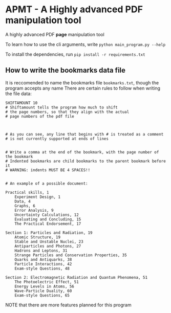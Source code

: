 # APMT - A Highly advanced PDF manipulation tool

A highly advanced PDF **page** manipulation tool

To learn how to use the cli arguments, write `python main_program.py --help`

To install the dependencies, run `pip install -r requirements.txt`

## How to write the bookmarks data file

It is reccomended to name the bookmarks file `bookmarks.txt`, though the program accepts any name
There are certain rules to follow when writing the file data:

```
SHIFTAMOUNT 10
# Shiftamount tells the program how much to shift
# the page numbers, so that they align with the actual
# page numbers of the pdf file



# As you can see, any line that begins with # is treated as a comment
# is not currently supported at ends of lines


# Write a comma at the end of the bookmark, with the page number of the bookmark
# Indented bookmarks are child bookmarks to the parent bookmark before it
# WARNING: indents MUST BE 4 SPACES!!


# An example of a possible document:

Practical skills, 1
    Experiment Design, 1
    Data, 4
    Graphs, 6
    Error Analysis, 9
    Uncertainty Calculations, 12
    Evaluating and Concluding, 15
    The Practical Endorsement, 17

Section 1: Particles and Radiation, 19
    Atomic Structure, 19
    Stable and Unstable Nuclei, 23
    Antiparticles and Photons, 27
    Hadrons and Leptons, 31
    Strange Particles and Conservation Properties, 35
    Quarks and Antiquarks, 38
    Particle Interactions, 42
    Exam-style Questions, 48

Section 2: Electromagnetic Radiation and Quantum Phenomena, 51
    The Photoelectric Effect, 51
    Energy Levels in Atoms, 56
    Wave-Particle Duality, 60
    Exam-style Questions, 65
```


NOTE that there are more features planned for this program
